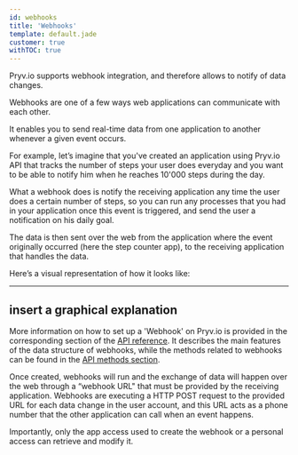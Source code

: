 ```yaml
---
id: webhooks
title: 'Webhooks'
template: default.jade
customer: true
withTOC: true
---
```


Pryv.io supports webhook integration, and therefore allows to notify of data changes. 

Webhooks are one of a few ways web applications can communicate with each other.

It enables you to send real-time data from one application to another whenever a given event occurs.

For example, let’s imagine that you've created an application using Pryv.io API that tracks the number of steps your user does everyday and you want to be able to notify him when he reaches 10'000 steps during the day. 

What a webhook does is notify the receiving application any time the user does a certain number of steps, so you can run any processes that you had in your application once this event is triggered, and send the user a notification on his daily goal. 

The data is then sent over the web from the application where the event originally occurred (here the step counter app), to the receiving application that handles the data.

Here’s a visual representation of how it looks like:

------------
insert a graphical explanation
------------

More information on how to set up a 'Webhook' on Pryv.io is provided in the corresponding section of the [API reference](https://api.pryv.com/reference/#webhook). It describes the main features of the data structure of webhooks, while the methods related to webhooks can be found in the [API methods section](https://api.pryv.com/reference/#webhooks).

Once created, webhooks will run and the exchange of data will happen over the web through a “webhook URL" that must be provided by the receiving application. Webhooks are executing a HTTP POST request to the provided URL for each data change in the user account, and this URL acts as a phone number that the other application can call when an event happens.

Importantly, only the app access used to create the webhook or a personal access can retrieve and modify it. 



